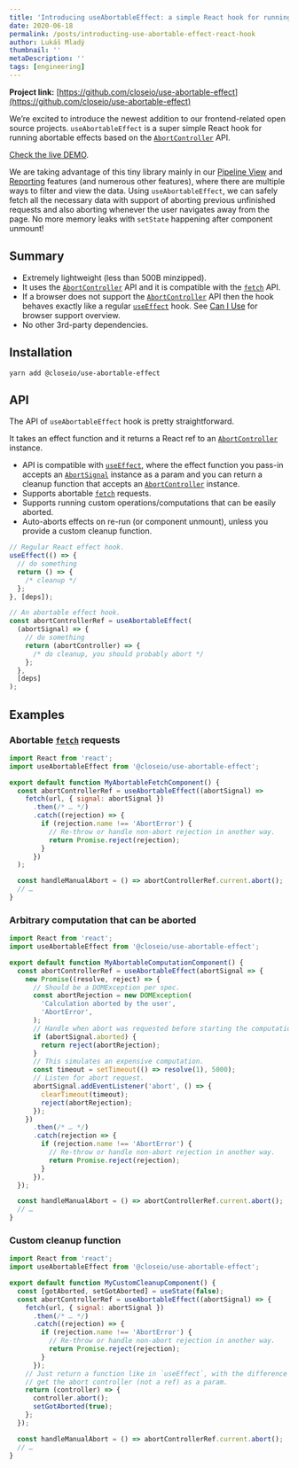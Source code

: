 ```yaml
---
title: 'Introducing useAbortableEffect: a simple React hook for running abortable effects'
date: 2020-06-18
permalink: /posts/introducting-use-abortable-effect-react-hook
author: Lukáš Mladý
thumbnail: ''
metaDescription: ''
tags: [engineering]
---
```


**Project link:** [https://github.com/closeio/use-abortable-effect](https://github.com/closeio/use-abortable-effect)

We’re excited to introduce the newest addition to our frontend-related open source projects. `useAbortableEffect` is a super simple React hook for running abortable effects based on the [`AbortController`](https://developer.mozilla.org/en-US/docs/Web/API/AbortController) API.

[Check the live DEMO](https://closeio.github.io/use-abortable-effect/).

We are taking advantage of this tiny library mainly in our [Pipeline View](https://close.com/pipeline/) and [Reporting](https://close.com/reporting/) features (and numerous other features), where there are multiple ways to filter and view the data. Using `useAbortableEffect`, we can safely fetch all the necessary data with support of aborting previous unfinished requests and also aborting whenever the user navigates away from the page. No more memory leaks with `setState` happening after component unmount!

## Summary

- Extremely lightweight (less than 500B minzipped).
- It uses the [`AbortController`](https://developer.mozilla.org/en-US/docs/Web/API/AbortController) API and it is compatible with the [`fetch`](https://developer.mozilla.org/en-US/docs/Web/API/Fetch_API) API.
- If a browser does not support the [`AbortController`](https://developer.mozilla.org/en-US/docs/Web/API/AbortController) API then the hook behaves exactly like a regular [`useEffect`](https://reactjs.org/docs/hooks-effect.html) hook. See [Can I Use](https://caniuse.com/#search=abortcontroller) for browser support overview.
- No other 3rd-party dependencies.

## Installation

    yarn add @closeio/use-abortable-effect

## API

The API of `useAbortableEffect` hook is pretty straightforward.

It takes an effect function and it returns a React ref to an [`AbortController`](https://developer.mozilla.org/en-US/docs/Web/API/AbortController) instance.

- API is compatible with [`useEffect`](https://reactjs.org/docs/hooks-effect.html), where the effect function you pass-in accepts an [`AbortSignal`](https://developer.mozilla.org/en-US/docs/Web/API/AbortSignal) instance as a param and you can return a cleanup function that accepts an [`AbortController`](https://developer.mozilla.org/en-US/docs/Web/API/AbortController) instance.
- Supports abortable [`fetch`](https://developer.mozilla.org/en-US/docs/Web/API/Fetch_API) requests.
- Supports running custom operations/computations that can be easily aborted.
- Auto-aborts effects on re-run (or component unmount), unless you provide
  a custom cleanup function.

```jsx
// Regular React effect hook.
useEffect(() => {
  // do something
  return () => {
    /* cleanup */
  };
}, [deps]);

// An abortable effect hook.
const abortControllerRef = useAbortableEffect(
  (abortSignal) => {
    // do something
    return (abortController) => {
      /* do cleanup, you should probably abort */
    };
  },
  [deps]
);
```

## Examples

### Abortable [`fetch`](https://developer.mozilla.org/en-US/docs/Web/API/Fetch_API) requests

```jsx
import React from 'react';
import useAbortableEffect from '@closeio/use-abortable-effect';

export default function MyAbortableFetchComponent() {
  const abortControllerRef = useAbortableEffect((abortSignal) =>
    fetch(url, { signal: abortSignal })
      .then(/* … */)
      .catch((rejection) => {
        if (rejection.name !== 'AbortError') {
          // Re-throw or handle non-abort rejection in another way.
          return Promise.reject(rejection);
        }
      })
  );

  const handleManualAbort = () => abortControllerRef.current.abort();
  // …
}
```

### Arbitrary computation that can be aborted

```jsx
import React from 'react';
import useAbortableEffect from '@closeio/use-abortable-effect';

export default function MyAbortableComputationComponent() {
  const abortControllerRef = useAbortableEffect(abortSignal => {
    new Promise((resolve, reject) => {
      // Should be a DOMException per spec.
      const abortRejection = new DOMException(
        'Calculation aborted by the user',
        'AbortError',
      );
      // Handle when abort was requested before starting the computation.
      if (abortSignal.aborted) {
        return reject(abortRejection);
      }
      // This simulates an expensive computation.
      const timeout = setTimeout(() => resolve(1), 5000);
      // Listen for abort request.
      abortSignal.addEventListener('abort', () => {
        clearTimeout(timeout);
        reject(abortRejection);
      });
    })
      .then(/* … */)
      .catch(rejection => {
        if (rejection.name !== 'AbortError') {
          // Re-throw or handle non-abort rejection in another way.
          return Promise.reject(rejection);
        }
      }),
  });

  const handleManualAbort = () => abortControllerRef.current.abort();
  // …
}
```

### Custom cleanup function

```jsx
import React from 'react';
import useAbortableEffect from '@closeio/use-abortable-effect';

export default function MyCustomCleanupComponent() {
  const [gotAborted, setGotAborted] = useState(false);
  const abortControllerRef = useAbortableEffect((abortSignal) => {
    fetch(url, { signal: abortSignal })
      .then(/* … */)
      .catch((rejection) => {
        if (rejection.name !== 'AbortError') {
          // Re-throw or handle non-abort rejection in another way.
          return Promise.reject(rejection);
        }
      });
    // Just return a function like in `useEffect`, with the difference that you
    // get the abort controller (not a ref) as a param.
    return (controller) => {
      controller.abort();
      setGotAborted(true);
    };
  });

  const handleManualAbort = () => abortControllerRef.current.abort();
  // …
}
```
